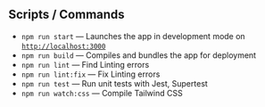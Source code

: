 ## Scripts / Commands

- `npm run start` — Launches the app in development mode on [`http://localhost:3000`](http://localhost:3000/)
- `npm run build` — Compiles and bundles the app for deployment
- `npm run lint` — Find Linting errors
- `npm run lint:fix` — Fix Linting errors
- `npm run test` — Run unit tests with Jest, Supertest
- `npm run watch:css` — Compile Tailwind CSS